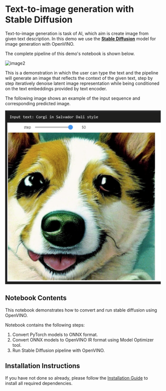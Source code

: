 # Text-to-image generation with Stable Diffusion

Text-to-image generation is task of AI, which aim is create image from given text description.
In this demo we use the **[Stable Diffusion](https://huggingface.co/CompVis/stable-diffusion)** model for image generation with OpenVINO.

The complete pipeline of this demo's notebook is shown below.

![image2](https://raw.githubusercontent.com/patrickvonplaten/scientific_images/master/stable_diffusion.png)

This is a demonstration in which the user can type the text and the pipeline will generate an image that reflects the context of the given text, step by step iteratively denoise latent image representation while being conditioned on the text embeddings provided by text encoder. 

The following image shows an example of the input sequence and corresponding predicted image.

![image](data/Corgi.png)

## Notebook Contents

This notebook demonstrates how to convert and run stable diffusion using OpenVINO.

Notebook contains the following steps:
1. Convert PyTorch models to ONNX format.
2. Convert ONNX models to OpenVINO IR format using Model Optimizer tool.
3. Run Stable Diffusion pipeline with OpenVINO.

## Installation Instructions

If you have not done so already, please follow the [Installation Guide](https://github.com/openvinotoolkit/openvino_notebooks/blob/main/README.md") to install all required dependencies.